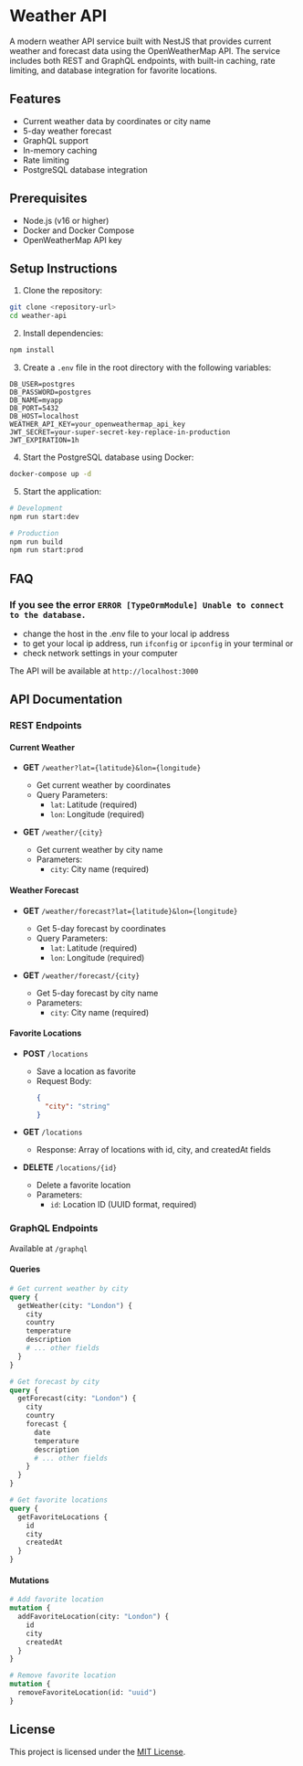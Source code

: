 # Weather API

A modern weather API service built with NestJS that provides current weather and forecast data using the OpenWeatherMap API. The service includes both REST and GraphQL endpoints, with built-in caching, rate limiting, and database integration for favorite locations.

## Features

- Current weather data by coordinates or city name
- 5-day weather forecast
- GraphQL support
- In-memory caching
- Rate limiting
- PostgreSQL database integration

## Prerequisites

- Node.js (v16 or higher)
- Docker and Docker Compose
- OpenWeatherMap API key

## Setup Instructions

1. Clone the repository:

```bash
git clone <repository-url>
cd weather-api
```

2. Install dependencies:

```bash
npm install
```

3. Create a `.env` file in the root directory with the following variables:

```env
DB_USER=postgres
DB_PASSWORD=postgres
DB_NAME=myapp
DB_PORT=5432
DB_HOST=localhost
WEATHER_API_KEY=your_openweathermap_api_key
JWT_SECRET=your-super-secret-key-replace-in-production
JWT_EXPIRATION=1h
```

4. Start the PostgreSQL database using Docker:

```bash
docker-compose up -d
```

5. Start the application:

```bash
# Development
npm run start:dev

# Production
npm run build
npm run start:prod
```

## FAQ

### If you see the error `ERROR [TypeOrmModule] Unable to connect to the database.`

- change the host in the .env file to your local ip address
- to get your local ip address, run `ifconfig` or `ipconfig` in your terminal or
- check network settings in your computer

The API will be available at `http://localhost:3000`

## API Documentation

### REST Endpoints

#### Current Weather

- **GET** `/weather?lat={latitude}&lon={longitude}`

  - Get current weather by coordinates
  - Query Parameters:
    - `lat`: Latitude (required)
    - `lon`: Longitude (required)

- **GET** `/weather/{city}`
  - Get current weather by city name
  - Parameters:
    - `city`: City name (required)

#### Weather Forecast

- **GET** `/weather/forecast?lat={latitude}&lon={longitude}`

  - Get 5-day forecast by coordinates
  - Query Parameters:
    - `lat`: Latitude (required)
    - `lon`: Longitude (required)

- **GET** `/weather/forecast/{city}`
  - Get 5-day forecast by city name
  - Parameters:
    - `city`: City name (required)

#### Favorite Locations

- **POST** `/locations`

  - Save a location as favorite
  - Request Body:
    ```json
    {
      "city": "string"
    }
    ```

- **GET** `/locations`

  - Response: Array of locations with id, city, and createdAt fields

- **DELETE** `/locations/{id}`
  - Delete a favorite location
  - Parameters:
    - `id`: Location ID (UUID format, required)

### GraphQL Endpoints

Available at `/graphql`

#### Queries

```graphql
# Get current weather by city
query {
  getWeather(city: "London") {
    city
    country
    temperature
    description
    # ... other fields
  }
}

# Get forecast by city
query {
  getForecast(city: "London") {
    city
    country
    forecast {
      date
      temperature
      description
      # ... other fields
    }
  }
}

# Get favorite locations
query {
  getFavoriteLocations {
    id
    city
    createdAt
  }
}
```

#### Mutations

```graphql
# Add favorite location
mutation {
  addFavoriteLocation(city: "London") {
    id
    city
    createdAt
  }
}

# Remove favorite location
mutation {
  removeFavoriteLocation(id: "uuid")
}
```

## License

This project is licensed under the [MIT License](LICENSE).

